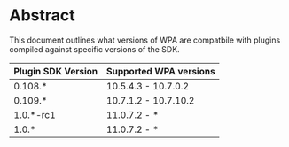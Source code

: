 # Abstract
This document outlines what versions of WPA are compatbile with plugins compiled against specific versions of the SDK.

| Plugin SDK Version | Supported WPA versions |
| ------------------ | ---------------------- |
| 0.108.*            | 10.5.4.3 - 10.7.0.2    |
| 0.109.*            | 10.7.1.2 - 10.7.10.2   |
| 1.0.*-rc1          | 11.0.7.2 - *           |
| 1.0.*              | 11.0.7.2 - *           |

